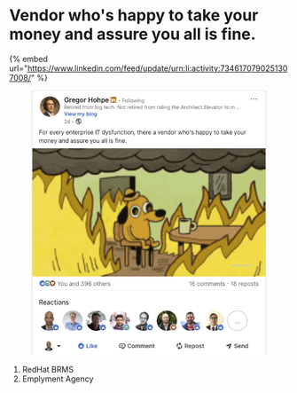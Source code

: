 # Vendor who's happy to take your money and assure you all is fine.

{% embed url="https://www.linkedin.com/feed/update/urn:li:activity:7346170790251307008/" %}

<figure><img src="../../../.gitbook/assets/image (1) (1) (1) (1) (1) (1).png" alt=""><figcaption></figcaption></figure>

1. RedHat BRMS
2. Emplyment Agency&#x20;
